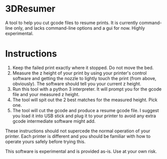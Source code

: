 # 3DResumer
A tool to help you cut gcode files to resume prints. It is currently command-line only, and lacks command-line options and a gui for now. Highly experimental.

# Instructions
1. Keep the failed print exactly where it stopped. Do not move the bed.
2. Measure the z height of your print by using your printer's control software and getting the nozzle to lightly touch the print (from above, obviously). The software should tell you your current z height.
3. Run this tool with a python 3 interpreter. It will prompt you for the gcode file and your measured z height.
4. The tool will spit out the 2 best matches for the measured height. Pick one.
5. The tool will cut the gcode and produce a resume gcode file. I suggest you load it into USB stick and plug it to your printer to avoid any extra gcode intermediate software might add.

These instructions should not supercede the normal operation of your printer. Each printer is different and you should be familiar with how to operate yours safely before trying this.

This software is experimental and is provided as-is. Use at your own risk.
